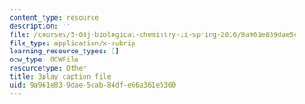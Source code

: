 ```yaml
---
content_type: resource
description: ''
file: /courses/5-08j-biological-chemistry-ii-spring-2016/9a961e839dae5cab84dfe66a361e5360_WEH-ttvMmxc.vtt
file_type: application/x-subrip
learning_resource_types: []
ocw_type: OCWFile
resourcetype: Other
title: 3play caption file
uid: 9a961e83-9dae-5cab-84df-e66a361e5360
---
```

